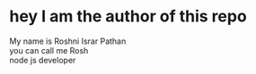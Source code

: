 # hey I am the author of this repo 
My name is Roshni Israr Pathan
<br>
you can call me Rosh
<br>
node js developer
